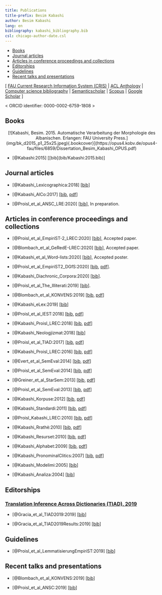 ```yaml
---
title: Publications
title-prefix: Besim Kabashi
author: Besim Kabashi
lang: en
bibliography: kabashi_bibliography.bib
csl: chicago-author-date.csl
---
```



- [Books](#books)
- [Journal articles](#journal-articles)
- [Articles in conference proceedings and collections](#articles-in-conference-proceedings-and-collections)
- [Editorships](#editorships)
- [Guidelines](#guidelines)
- [Recent talks and presentations](#recent-talks-and-presentations)

[ [FAU Current Research Information System (CRIS)](https://cris.fau.de/converis/portal/Person/104399870?auxfun=&lang=de_DE) |
  [ACL Anthology](https://www.aclweb.org/anthology/people/b/besim-kabashi) |
  [Computer science bibliography](https://dblp.org/pers/hd/k/Kabashi:Besim) |
  [Semanticscholar](https://www.semanticscholar.org/author/Besim-Kabashi/2715062) |
  [Scopus](https://www.scopus.com/authid/detail.uri?authorId=36608230200) |
  [Google Scholar](https://scholar.google.com/citations?hl=en&user=8KqEl74AAAAJ) ] 

< ORCID identifier: 0000-0002-6759-1808 >


## Books ##

<div class="cover" align="center">[![Kabashi, Besim. 2015. Automatische Verarbeitung der Morphologie des Albanischen. Erlangen: FAU University Press.](img/bk_d2015_p1_25x25.jpeg){.bookcover}](https://opus4.kobv.de/opus4-fau/files/6859/Dissertation_Besim_Kabashi_OPUS.pdf)</div>

- <div class="book"><div class="bibentry">[@Kabashi:2015] [[bib](bib/Kabashi:2015.bib)]</div>


## Journal articles ##

- [@Kabashi_Lexicographica:2018] [[bib](bib/Kabashi_Lexicographica:2018.bib)]

- [@Kabashi_AlCo:2017] [[bib](bib/Kabashi_AlCo:2017.bib), [pdf](pdf/kabashi_2017_AlCo.pdf)]

- [@Proisl_et_al_ANSC_LRE:2020] [[bib](bib/Proisl_et_al_ANSC_LRE:2020.bib)], In preparation.


## Articles in conference proceedings and collections ##

- [@Proisl_et_al_EmpiriST-2_LREC:2020] [[bib](bib/Proisl_et_al_EmpiriST-2_LREC:2020.bib)], Accepted paper.

- [@Blombach_et_al_GeRedE-LREC:2020] [[bib](bib/Blombach_et_al_GeRedE-LREC:2020.bib)], Accepted paper.

- [@Kabashi_et_al_Word-lists:2020] [[bib](bib/Kabashi_et_al_Word-lists:2020.bib)], Accepted poster.

- [@Proisl_et_al_EmpiriST2_DGfS:2020] [[bib](bib/Proisl_et_al_EmpiriST2_DGfS:2020.bib), [pdf](pdf/proisl_et_al_2020-dgfs.pdf)].

- [@Kabashi_Diachronic_Corpora:2020] [[bib](bib/Kabashi_Diachronic_Corpora:2020.bib)].

- [@Proisl_et_al_The_Illiterati:2019] [[bib](bib/Proisl_et_al_The_Illiterati:2019.bib)]. 

- [@Blombach_et_al_KONVENS:2019] [[bib](bib/Blombach_et_al_KONVENS2019GerReddit:2019.bib), [pdf](pdf/blombach_et_al_2019_reddit_konvens.pdf)]

- [@Kabashi_eLex:2019] [[bib](bib/Kabashi_eLex:2019.bib)]

- [@Proisl_et_al_IEST:2018] [[bib](bib/Proisl_et_al_IEST:2018.bib), [pdf](pdf/proisl_et_al_2018_iest.pdf)]

- [@Kabashi_Proisl_LREC:2018] [[bib](bib/Kabashi_Proisl_LREC:2018.bib), [pdf](pdf/kabashi_proisl_2018_lrec.pdf)]

- [@Kabashi_Neologjizmat:2018] [[bib](bib/Kabashi_Neologjizmat:2018.bib)]

- [@Proisl_et_al_TIAD:2017] [[bib](bib/Proisl_et_al_TIAD:2017.bib), [pdf](pdf/proisl_et_al_2017_tiad.pdf)]

- [@Kabashi_Proisl_LREC:2016] [[bib](bib/Kabashi_Proisl_LREC:2016.bib), [pdf](pdf/kabashi_proisl_2016_lrec.pdf)]

- [@Evert_et_al_SemEval:2014] [[bib](bib/Evert_et_al_SemEval:2014.bib), [pdf](pdf/evert_et_al_2014_semeval.pdf)]

- [@Proisl_et_al_SemEval:2014] [[bib](bib/Proisl_et_al_SemEval:2014.bib), [pdf](pdf/proisl_et_al_2014_semeval.pdf)]

- [@Greiner_et_al_StarSem:2013] [[bib](bib/Greiner_et_al_StarSem:2013.bib), [pdf](pdf/greiner_et_al_2013_starsem.pdf)]

- [@Proisl_et_al_SemEval:2013] [[bib](bib/Proisl_et_al_SemEval:2013.bib), [pdf](pdf/proisl_et_al_2013_semeval.pdf)]

- [@Kabashi_Korpuse:2012] [[bib](bib/Kabashi_Korpuse:2012.bib), [pdf](pdf/kabashi_2012_korpuse.pdf)]

- [@Kabashi_Standardi:2011] [[bib](bib/Kabashi_Standardi:2011.bib), [pdf](pdf/kabashi_2011_standardi.pdf)]

- [@Proisl_Kabashi_LREC:2010] [[bib](bib/Proisl_Kabashi_LREC:2010.bib), [pdf](pdf/proisl_kabashi_2010_lrec.pdf)]

- [@Kabashi_Rrathë:2010] [[bib](bib/Kabashi_Rrathë:2010.bib), [pdf](pdf/kabashi_2010_camaj.pdf)]

- [@Kabashi_Resurset:2010] [[bib](bib/Kabashi_Resurset:2010.bib), [pdf](pdf/kabashi_2009_resurset.pdf)]

- [@Kabashi_Alphabet:2009] [[bib](bib/Kabashi_Alphabet:2009.bib), [pdf](pdf/kabashi_2009_alphabet.pdf)]

- [@Kabashi_PronominalClitics:2007] [[bib](bib/Kabashi_PronominalClitics:2007.bib), [pdf](pdf/kabashi_2007_clitics.pdf)]

- [@Kabashi_Modelimi:2005] [[bib](bib/Kabashi_Modelimi:2005.bib)]

- [@Kabashi_Analiza:2004] [[bib](bib/Kabashi_Analiza:2004.bib)]


## Editorships ##

###  [Translation Inference Across Dictionaries (TIAD), 2019](http://ceur-ws.org/Vol-2493/)  ###

- [@Gracia_et_al_TIAD2019:2019] [[bib](bib/Gracia_et_al_TIAD2019:2019.bib)]

- [@Gracia_et_al_TIAD2019Results:2019] [[bib](bib/Gracia_et_al_TIAD2019Results:2019.bib)]


## Guidelines ##

- [@Proisl_et_al_LemmatisierungEmpiriST:2019] [[bib](bib/Proisl_et_al_LemmatisierungEmpiriST:2019.bib)] 


## Recent talks and presentations ##


<!-- Kabashi et al. APCLA -->


- [@Blombach_et_al_KONVENS:2019] [[bib](bib/Blombach_et_al_KONVENS:2019.bib)]

- [@Proisl_et_al_ANSC:2019] [[bib](bib/Proisl_et_al_ANSC:2019.bib)]


<!-- ## News ## -->
